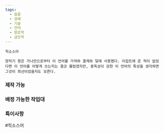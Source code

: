 ```yaml
---
tags:
  - 칼끝
  - 성배
  - 기술
  - 언어
  - 몽로학
  - 금인학
---
```


```
힉소스어

양치기 왕은 가나안으로부터 이 언어를 가져와 결계와 덫에 사용했다. 이집트에 온 적이 없었다면 이 언어를 어떻게 쓰는지는 결코 몰랐겠지만, 중독성이 강한 이 언어의 특성을 생각하면 그것이 최선이었을지도 모른다.
```


### 제작 가능



### 배정 가능한 작업대



### 특이사항

#힉소스어
